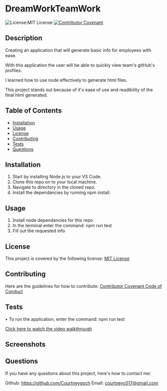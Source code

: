 # DreamWorkTeamWork
  ![License:MIT License](https://img.shields.io/badge/License-MIT-yellow.svg) [![Contributor Covenant](https://img.shields.io/badge/Contributor%20Covenant-2.1-4baaaa.svg)](code_of_conduct.md)

  ## Description
  
  Creating an application that will generate basic info for employees with ease.
  
  With this application the user will be able to quickly view team's gitHub's profiles.
  
  I learned how to use node effectively to generate html files.
  
  This project stands out because of it's ease of use and readibility of the final html generated.
  
  
  ## Table of Contents
  
  - [Installation](#installation)
  - [Usage](#usage)
  - [License](#license)
  - [Contributing](#contributing)
  - [Tests](#tests)
  - [Questions](#questions)
  
  ## Installation
  
  1. Start by installing Node.js to your VS Code. 
  2. Clone this repo on to your local machine. 
  3. Navigate to directory in the cloned repo. 
  4. Install the dependancies by running npm install.
  
  ## Usage
  
  1. Install node dependancies for this repo
  2. In the terminal enter the command: npm run test
  3. Fill out the requested info

  
  ## License
  This project is covered by the following license: 
  [MIT License](https://choosealicense.com/licenses/mit/)
  
  ## Contributing
  
  Here are the guidelines for how to contribute:
  [Contributor Covenant Code of Conduct](https://www.contributor-covenant.org/version/2/1/code_of_conduct/)
  
  ## Tests
  
  • To run the application, enter the command: npm run test

  <a href="https://drive.google.com/file/d/1BA31tdinpuDpSPHyMgXb3DLNnOujA-b0/view" target="_blank">Click here to watch the video walkthrough</a>

  ## Screenshots


  
  ## Questions
  
  If you have any questions about this project, here's how to contact me:
  
  Github: https://github.com/Courtneygoch
  Email: courtneyc017@gmail.com
  